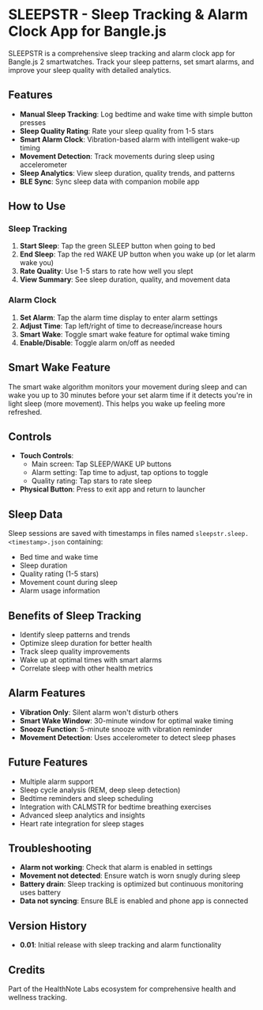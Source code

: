 # SLEEPSTR - Sleep Tracking & Alarm Clock App for Bangle.js

SLEEPSTR is a comprehensive sleep tracking and alarm clock app for Bangle.js 2 smartwatches. Track your sleep patterns, set smart alarms, and improve your sleep quality with detailed analytics.

## Features

- **Manual Sleep Tracking**: Log bedtime and wake time with simple button presses
- **Sleep Quality Rating**: Rate your sleep quality from 1-5 stars
- **Smart Alarm Clock**: Vibration-based alarm with intelligent wake-up timing
- **Movement Detection**: Track movements during sleep using accelerometer
- **Sleep Analytics**: View sleep duration, quality trends, and patterns
- **BLE Sync**: Sync sleep data with companion mobile app

## How to Use

### Sleep Tracking
1. **Start Sleep**: Tap the green SLEEP button when going to bed
2. **End Sleep**: Tap the red WAKE UP button when you wake up (or let alarm wake you)
3. **Rate Quality**: Use 1-5 stars to rate how well you slept
4. **View Summary**: See sleep duration, quality, and movement data

### Alarm Clock
1. **Set Alarm**: Tap the alarm time display to enter alarm settings
2. **Adjust Time**: Tap left/right of time to decrease/increase hours
3. **Smart Wake**: Toggle smart wake feature for optimal wake timing
4. **Enable/Disable**: Toggle alarm on/off as needed

## Smart Wake Feature

The smart wake algorithm monitors your movement during sleep and can wake you up to 30 minutes before your set alarm time if it detects you're in light sleep (more movement). This helps you wake up feeling more refreshed.

## Controls

- **Touch Controls**: 
  - Main screen: Tap SLEEP/WAKE UP buttons
  - Alarm setting: Tap time to adjust, tap options to toggle
  - Quality rating: Tap stars to rate sleep
- **Physical Button**: Press to exit app and return to launcher

## Sleep Data

Sleep sessions are saved with timestamps in files named `sleepstr.sleep.<timestamp>.json` containing:
- Bed time and wake time
- Sleep duration
- Quality rating (1-5 stars)
- Movement count during sleep
- Alarm usage information

## Benefits of Sleep Tracking

- Identify sleep patterns and trends
- Optimize sleep duration for better health
- Track sleep quality improvements
- Wake up at optimal times with smart alarms
- Correlate sleep with other health metrics

## Alarm Features

- **Vibration Only**: Silent alarm won't disturb others
- **Smart Wake Window**: 30-minute window for optimal wake timing
- **Snooze Function**: 5-minute snooze with vibration reminder
- **Movement Detection**: Uses accelerometer to detect sleep phases

## Future Features

- Multiple alarm support
- Sleep cycle analysis (REM, deep sleep detection)
- Bedtime reminders and sleep scheduling
- Integration with CALMSTR for bedtime breathing exercises
- Advanced sleep analytics and insights
- Heart rate integration for sleep stages

## Troubleshooting

- **Alarm not working**: Check that alarm is enabled in settings
- **Movement not detected**: Ensure watch is worn snugly during sleep
- **Battery drain**: Sleep tracking is optimized but continuous monitoring uses battery
- **Data not syncing**: Ensure BLE is enabled and phone app is connected

## Version History

- **0.01**: Initial release with sleep tracking and alarm functionality

## Credits

Part of the HealthNote Labs ecosystem for comprehensive health and wellness tracking. 